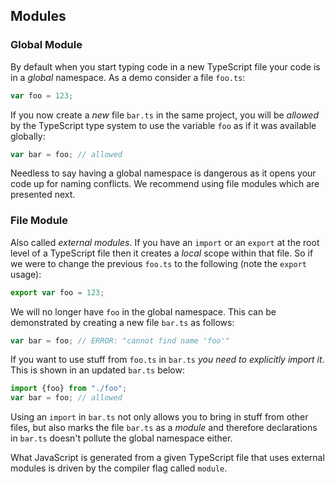 ## Modules

### Global Module

By default when you start typing code in a new TypeScript file your code is in a *global* namespace. As a demo consider a file `foo.ts`:

```ts
var foo = 123;
```

If you now create a *new* file `bar.ts` in the same project, you will be *allowed* by the TypeScript type system to use the variable `foo` as if it was available globally:

```ts
var bar = foo; // allowed
```
Needless to say having a global namespace is dangerous as it opens your code up for naming conflicts. We recommend using file modules which are presented next.

### File Module
Also called *external modules*. If you have an `import` or an `export` at the root level of a TypeScript file then it creates a *local* scope within that file. So if we were to change the previous `foo.ts` to the following (note the `export` usage):

```ts
export var foo = 123;
```

We will no longer have `foo` in the global namespace. This can be demonstrated by creating a new file `bar.ts` as follows:

```ts
var bar = foo; // ERROR: "cannot find name 'foo'"
```

If you want to use stuff from `foo.ts` in `bar.ts` *you need to explicitly import it*. This is shown in an updated `bar.ts` below:

```ts
import {foo} from "./foo";
var bar = foo; // allowed
```
Using an `import` in `bar.ts` not only allows you to bring in stuff from other files, but also marks the file `bar.ts` as a *module* and therefore declarations in `bar.ts` doesn't pollute the global namespace either.

What JavaScript is generated from a given TypeScript file that uses external modules is driven by the compiler flag called `module`.
